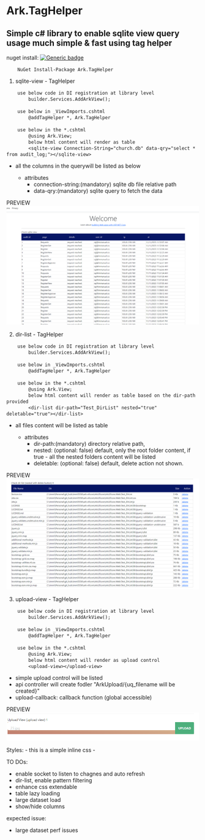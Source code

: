 # Ark.TagHelper

## Simple c# library to enable sqlite view query usage much simple & fast using tag helper

nuget install:
[![Generic badge](https://img.shields.io/nuget/v/ark.sqlite?color=green&label=nuget&style=for-the-badge)](https://www.nuget.org/packages/Ark.TagHelper)
````
    NuGet Install-Package Ark.TagHelper
````

1. sqlite-view - TagHelper

````
    use below code in DI registration at library level
        builder.Services.AddArkView();

    use below in _ViewImports.cshtml
        @addTagHelper *, Ark.TagHelper

    use below in the *.cshtml
        @using Ark.View;
        below html content will render as table
        <sqlite-view Connection-String="church.db" data-qry="select * from audit_log;"></sqlite-view>
````

- all the columns in the querywill be listed as below

    - attributes
        - connection-string:(mandatory) sqlite db file relative path
        - data-qry:(mandatory) sqlite query to fetch the data

PREVIEW
![sqlite-view preview](./sqlite-view-preview.PNG)

2. dir-list - TagHelper

````
    use below code in DI registration at library level
        builder.Services.AddArkView();

    use below in _ViewImports.cshtml
        @addTagHelper *, Ark.TagHelper

    use below in the *.cshtml
        @using Ark.View;
        below html content will render as table based on the dir-path provided
        <dir-list dir-path="Test_DirList" nested="true" deletable="true"></dir-list>
````

- all files content will be listed as table

    - attributes
        - dir-path:(mandatory) directory relative path,
        - nested: (optional: false) default, only the root folder content, if true - all the nested folders content will be listed
        - deletable: (optional: false) default, delete action not shown. 

PREVIEW
![dir-list preview](./dir-list-nested-delete-preview.png)

3. upload-view - TagHelper

````
    use below code in DI registration at library level
        builder.Services.AddArkView();

    use below in _ViewImports.cshtml
        @addTagHelper *, Ark.TagHelper

    use below in the *.cshtml
        @using Ark.View;
        below html content will render as upload control
        <upload-view></upload-view>
````

- simple upload control will be listed
- api controller will create fodler "ArkUpload/{uq_filename will be created}"
- upload-callback: callback function (global accessible)


PREVIEW
![upload-view preview](./upload-view-preview.png)

Styles:
    - this is a simple inline css
    - 

TO DOs:

- enable socket to listen to chagnes and auto refresh
- dir-list, enable pattern filtering
- enhance css extendable
- table lazy loading
- large dataset load
- show/hide columns

expected issue:

- large dataset perf issues